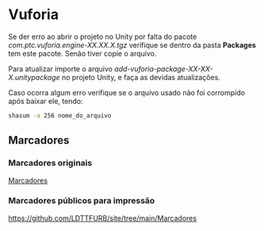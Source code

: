 # Vuforia

Se der erro ao abrir o projeto no Unity por falta do pacote *com.ptc.vuforia.engine-XX.XX.X.tgz* verifique se dentro da pasta **Packages** tem este pacote. Senão tiver copie o arquivo.  

Para atualizar importe o arquivo *add-vuforia-package-XX-XX-X.unitypackage* no projeto Unity, e faça as devidas atualizações.  

Caso ocorra algum erro verifique se o arquivo usado não foi corrompido após baixar ele, tendo:

```bash
shasum -a 256 nome_do_arquivo
```

## Marcadores

### Marcadores originais

[Marcadores](../../Marcadores/)  

### Marcadores públicos para impressão  

<https://github.com/LDTTFURB/site/tree/main/Marcadores>  
